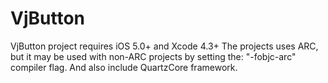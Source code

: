 VjButton
========

VjButton project requires iOS 5.0+ and Xcode 4.3+ The projects uses ARC, but it may be used with non-ARC projects by setting the: "-fobjc-arc" compiler flag. And also include QuartzCore framework.
